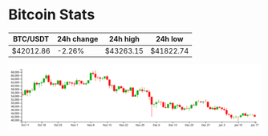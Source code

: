 # Bitcoin Stats

BTC/USDT|24h change|24h high|24h low|
|---|---|---|---|
|$42012.86|-2.26%|$43263.15|$41822.74|

<img src="./chart.svg">
